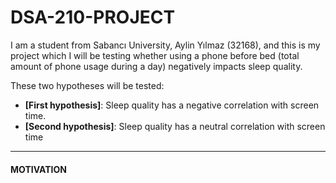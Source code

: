 # DSA-210-PROJECT
I am a student from Sabancı University, Aylin Yılmaz (32168), and this is my project which I will be testing whether using a phone before bed (total amount of phone usage during a day) negatively impacts sleep quality.

These two hypotheses will be tested:
- **[First hypothesis]**: Sleep quality has a negative correlation with screen time.
- **[Second hypothesis]**: Sleep quality has a neutral correlation with screen time

---


#### MOTIVATION
